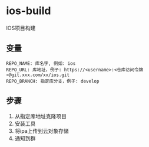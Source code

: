 # ios-build
IOS项目构建

## 变量

```
REPO_NAME: 库名字, 例如: ios
REPO_URL: 库地址，例子: https://<username>:<仓库访问令牌>@git.xxx.com/xx/ios.git
REPO_BRANCH: 指定库分支，例子: develop
```

## 步骤

1. 从指定库地址克隆项目
2. 安装工具
3. 将ipa上传到云对象存储
4. 通知到群
